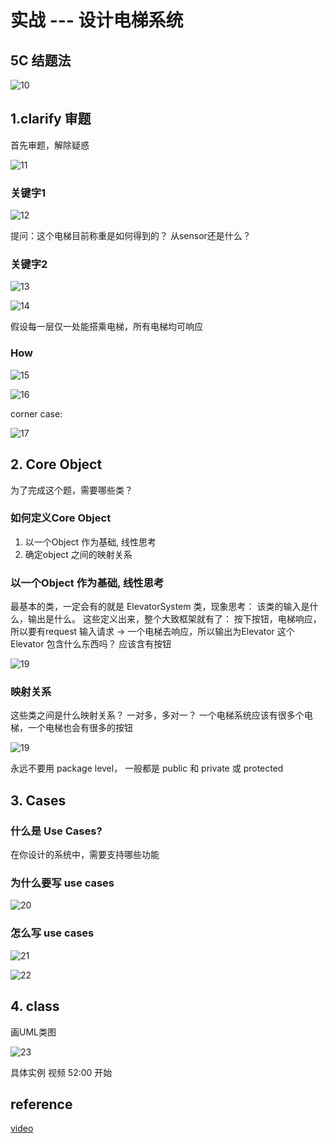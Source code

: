 # 实战 --- 设计电梯系统

## 5C 结题法

![10](../Image/OOD/10.png)

## 1.clarify 审题

首先审题，解除疑惑

![11](../Image/OOD/11.png)

### 关键字1

![12](../Image/OOD/12.png)

提问：这个电梯目前称重是如何得到的？ 从sensor还是什么？

### 关键字2

![13](../Image/OOD/13.png)

![14](../Image/OOD/14.png)

假设每一层仅一处能搭乘电梯，所有电梯均可响应

### How

![15](../Image/OOD/15.png)

![16](../Image/OOD/16.png)

corner case:

![17](../Image/OOD/17.png)

## 2. Core Object

为了完成这个题，需要哪些类？

### 如何定义Core Object

1. 以一个Object 作为基础, 线性思考
2. 确定object 之间的映射关系

### 以一个Object 作为基础, 线性思考

最基本的类，一定会有的就是 ElevatorSystem 类，现象思考： 该类的输入是什么，输出是什么。 这些定义出来，整个大致框架就有了：
按下按钮，电梯响应，所以要有request 输入请求 -> 一个电梯去响应，所以输出为Elevator
这个Elevator 包含什么东西吗？ 应该含有按钮

![19](../Image/OOD/18.png)

### 映射关系

这些类之间是什么映射关系？ 一对多，多对一？ 一个电梯系统应该有很多个电梯，一个电梯也会有很多的按钮

![19](../Image/OOD/19.png)

永远不要用 package level， 一般都是 public 和 private 或 protected

## 3. Cases

### 什么是 Use Cases?

在你设计的系统中，需要支持哪些功能

### 为什么要写 use cases

![20](../Image/OOD/20.png)

### 怎么写 use cases

![21](../Image/OOD/21.png)

![22](../Image/OOD/22.png)

## 4. class

画UML类图

![23](../Image/OOD/23.png)

具体实例 视频 52:00 开始

## reference

[video](https://www.youtube.com/watch?v=CsWFuFdlBVU&list=PLNuQtXS21vLWeWbmydW1nbCgT7PkgggHA&index=4)
